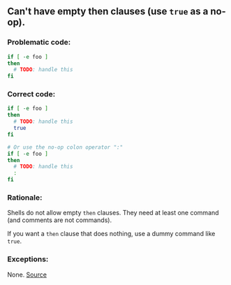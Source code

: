 ## Can't have empty then clauses (use `true` as a no-op).

### Problematic code:

```sh
if [ -e foo ]
then
  # TODO: handle this
fi
```
### Correct code:
```sh
if [ -e foo ]
then
  # TODO: handle this
  true
fi

# Or use the no-op colon operator ":"
if [ -e foo ]
then
  # TODO: handle this
  :
fi
```

### Rationale:

Shells do not allow empty `then` clauses. They need at least one command (and comments are not commands).

If you want a `then` clause that does nothing, use a dummy command like `true`.

### Exceptions:

None.
[Source](https://github.com/koalaman/shellcheck/wiki/SC1048)

